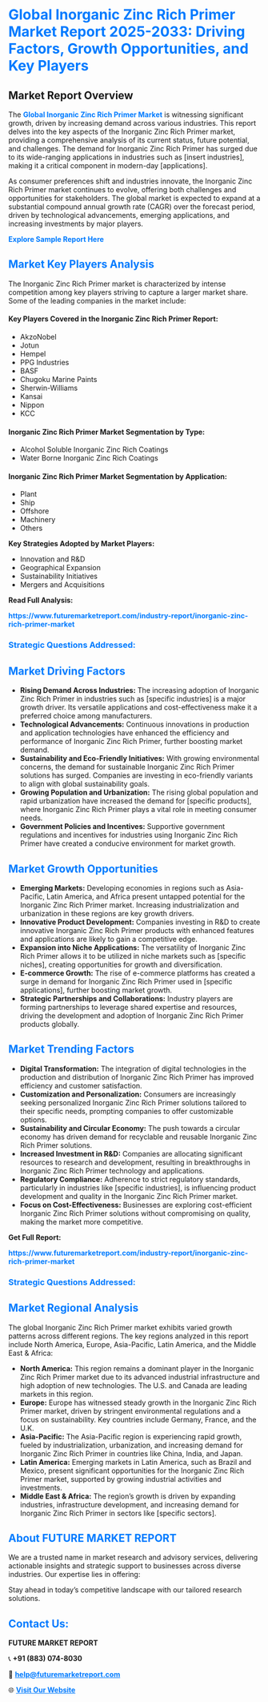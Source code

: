 <h1 style="color: #007BFF;">Global Inorganic Zinc Rich Primer Market Report 2025-2033: Driving Factors, Growth Opportunities, and Key Players</h1>

<section id="overview">
<h2>Market Report Overview</h2>
<p>The <a href="https://www.futuremarketreport.com/industry-report/inorganic-zinc-rich-primer-market" style="color: #007BFF; text-decoration: none;"><strong>Global Inorganic Zinc Rich Primer Market</strong></a> is witnessing significant growth, driven by increasing demand across various industries. This report delves into the key aspects of the Inorganic Zinc Rich Primer market, providing a comprehensive analysis of its current status, future potential, and challenges. The demand for Inorganic Zinc Rich Primer has surged due to its wide-ranging applications in industries such as [insert industries], making it a critical component in modern-day [applications].</p>
<p>As consumer preferences shift and industries innovate, the Inorganic Zinc Rich Primer market continues to evolve, offering both challenges and opportunities for stakeholders. The global market is expected to expand at a substantial compound annual growth rate (CAGR) over the forecast period, driven by technological advancements, emerging applications, and increasing investments by major players.</p>
</section>

<section id="overview">
<p><a href="https://www.futuremarketreport.com/request-sample/reportId=88118" style="color: #007BFF; text-decoration: none;"><strong>Explore Sample Report Here</strong></a></p>
</section>

<section id="key-players">
<h2 style="color: #007BFF;">Market Key Players Analysis</h2>
<p>The Inorganic Zinc Rich Primer market is characterized by intense competition among key players striving to capture a larger market share. Some of the leading companies in the market include:</p>
<h4>Key Players Covered in the Inorganic Zinc Rich Primer Report:</h4>
<ul><li>AkzoNobel</li><li>Jotun</li><li>Hempel</li><li>PPG Industries</li><li>BASF</li><li>Chugoku Marine Paints</li><li>Sherwin-Williams</li><li>Kansai</li><li>Nippon</li><li>KCC</li></ul>
<h4>Inorganic Zinc Rich Primer Market Segmentation by Type:</h4>
<ul><li>Alcohol Soluble Inorganic Zinc Rich Coatings</li><li>Water Borne Inorganic Zinc Rich Coatings</li></ul>

<h4>Inorganic Zinc Rich Primer Market Segmentation by Application:</h4>
<ul><li>Plant</li><li>Ship</li><li>Offshore</li><li>Machinery</li><li>Others</li></ul>
<p><strong>Key Strategies Adopted by Market Players:</strong></p>
<ul>
<li>Innovation and R&D</li>
<li>Geographical Expansion</li>
<li>Sustainability Initiatives</li>
<li>Mergers and Acquisitions</li>
</ul>
</section>

<section>
<p><strong>Read Full Analysis: </strong></p><a href="https://www.futuremarketreport.com/industry-report/inorganic-zinc-rich-primer-market" style="color: #007BFF; text-decoration: none;"><strong>https://www.futuremarketreport.com/industry-report/inorganic-zinc-rich-primer-market</strong></a>
<h3 style="color: #007BFF;">Strategic Questions Addressed:</h3>
</section>

<section id="driving-factors">
<h2 style="color: #007BFF;">Market Driving Factors</h2>
<ul>
<li><strong>Rising Demand Across Industries:</strong> The increasing adoption of Inorganic Zinc Rich Primer in industries such as [specific industries] is a major growth driver. Its versatile applications and cost-effectiveness make it a preferred choice among manufacturers.</li>
<li><strong>Technological Advancements:</strong> Continuous innovations in production and application technologies have enhanced the efficiency and performance of Inorganic Zinc Rich Primer, further boosting market demand.</li>
<li><strong>Sustainability and Eco-Friendly Initiatives:</strong> With growing environmental concerns, the demand for sustainable Inorganic Zinc Rich Primer solutions has surged. Companies are investing in eco-friendly variants to align with global sustainability goals.</li>
<li><strong>Growing Population and Urbanization:</strong> The rising global population and rapid urbanization have increased the demand for [specific products], where Inorganic Zinc Rich Primer plays a vital role in meeting consumer needs.</li>
<li><strong>Government Policies and Incentives:</strong> Supportive government regulations and incentives for industries using Inorganic Zinc Rich Primer have created a conducive environment for market growth.</li>
</ul>
</section>

<section id="growth-opportunities">
<h2 style="color: #007BFF;">Market Growth Opportunities</h2>
<ul>
<li><strong>Emerging Markets:</strong> Developing economies in regions such as Asia-Pacific, Latin America, and Africa present untapped potential for the Inorganic Zinc Rich Primer market. Increasing industrialization and urbanization in these regions are key growth drivers.</li>
<li><strong>Innovative Product Development:</strong> Companies investing in R&D to create innovative Inorganic Zinc Rich Primer products with enhanced features and applications are likely to gain a competitive edge.</li>
<li><strong>Expansion into Niche Applications:</strong> The versatility of Inorganic Zinc Rich Primer allows it to be utilized in niche markets such as [specific niches], creating opportunities for growth and diversification.</li>
<li><strong>E-commerce Growth:</strong> The rise of e-commerce platforms has created a surge in demand for Inorganic Zinc Rich Primer used in [specific applications], further boosting market growth.</li>
<li><strong>Strategic Partnerships and Collaborations:</strong> Industry players are forming partnerships to leverage shared expertise and resources, driving the development and adoption of Inorganic Zinc Rich Primer products globally.</li>
</ul>
</section>

<section id="trending-factors">
<h2 style="color: #007BFF;">Market Trending Factors</h2>
<ul>
<li><strong>Digital Transformation:</strong> The integration of digital technologies in the production and distribution of Inorganic Zinc Rich Primer has improved efficiency and customer satisfaction.</li>
<li><strong>Customization and Personalization:</strong> Consumers are increasingly seeking personalized Inorganic Zinc Rich Primer solutions tailored to their specific needs, prompting companies to offer customizable options.</li>
<li><strong>Sustainability and Circular Economy:</strong> The push towards a circular economy has driven demand for recyclable and reusable Inorganic Zinc Rich Primer solutions.</li>
<li><strong>Increased Investment in R&D:</strong> Companies are allocating significant resources to research and development, resulting in breakthroughs in Inorganic Zinc Rich Primer technology and applications.</li>
<li><strong>Regulatory Compliance:</strong> Adherence to strict regulatory standards, particularly in industries like [specific industries], is influencing product development and quality in the Inorganic Zinc Rich Primer market.</li>
<li><strong>Focus on Cost-Effectiveness:</strong> Businesses are exploring cost-efficient Inorganic Zinc Rich Primer solutions without compromising on quality, making the market more competitive.</li>
</ul>
</section>

<section>
<p><strong>Get Full Report: </strong></p><a href="https://www.futuremarketreport.com/industry-report/inorganic-zinc-rich-primer-market" style="color: #007BFF; text-decoration: none;"><strong>https://www.futuremarketreport.com/industry-report/inorganic-zinc-rich-primer-market</strong></a>
<h3 style="color: #007BFF;">Strategic Questions Addressed:</h3>
</section>


<section id="regional-analysis">
<h2 style="color: #007BFF;">Market Regional Analysis</h2>
<p>The global Inorganic Zinc Rich Primer market exhibits varied growth patterns across different regions. The key regions analyzed in this report include North America, Europe, Asia-Pacific, Latin America, and the Middle East & Africa:</p>
<ul>
<li><strong>North America:</strong> This region remains a dominant player in the Inorganic Zinc Rich Primer market due to its advanced industrial infrastructure and high adoption of new technologies. The U.S. and Canada are leading markets in this region.</li>
<li><strong>Europe:</strong> Europe has witnessed steady growth in the Inorganic Zinc Rich Primer market, driven by stringent environmental regulations and a focus on sustainability. Key countries include Germany, France, and the U.K.</li>
<li><strong>Asia-Pacific:</strong> The Asia-Pacific region is experiencing rapid growth, fueled by industrialization, urbanization, and increasing demand for Inorganic Zinc Rich Primer in countries like China, India, and Japan.</li>
<li><strong>Latin America:</strong> Emerging markets in Latin America, such as Brazil and Mexico, present significant opportunities for the Inorganic Zinc Rich Primer market, supported by growing industrial activities and investments.</li>
<li><strong>Middle East & Africa:</strong> The region’s growth is driven by expanding industries, infrastructure development, and increasing demand for Inorganic Zinc Rich Primer in sectors like [specific sectors].</li>
</ul>
</section>

<footer>
<h2 style="color: #007BFF;">About FUTURE MARKET REPORT</h2>
<p>We are a trusted name in market research and advisory services, delivering actionable insights and strategic support to businesses across diverse industries. Our expertise lies in offering:</p>

<p>Stay ahead in today’s competitive landscape with our tailored research solutions.</p>

<h2 style="color: #007BFF;">Contact Us:</h2>
<p><strong>FUTURE MARKET REPORT</strong></p>
<p>📞 <strong>+91 (883) 074-8030</strong></p>
<p>📧 <strong><a href="mailto:help@futuremarketreport.com" style="color: #007BFF;">help@futuremarketreport.com</a></strong></p>
<p>🌐 <strong><a href="https://www.futuremarketreport.com/" style="color: #007BFF;">Visit Our Website</a></strong></p>
</footer>